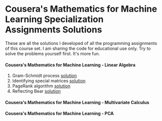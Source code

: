 # Cousera's Mathematics for Machine Learning Specialization Assignments Solutions
These are all the solutions I developed of all the programming assignments of this course set. I am sharing the code for educational use only. Try to solve the problems yourself first. It's more fun.

#### Cousera's Mathematics for Machine Learning - Linear Algebra
1. Gram-Schmidt process [solution](https://github.com/3adel/cousera-mathematics-for-machine-learning-specialization/blob/master/Mathematics%20for%20Machine%20Learning%20-%20Linear%20Algebra/GramSchmidtProcess.ipynb)
2. Identifying special matrices [solution](https://github.com/3adel/cousera-mathematics-for-machine-learning-specialization/blob/master/Mathematics%20for%20Machine%20Learning%20-%20Linear%20Algebra/IdentifyingSpecialMatrices.ipynbb)
3. PageRank algorithm [solution](https://github.com/3adel/cousera-mathematics-for-machine-learning-specialization/blob/master/Mathematics%20for%20Machine%20Learning%20-%20Linear%20Algebra/PageRank.ipynb)
4. Reflecting Bear [solution](https://github.com/3adel/cousera-mathematics-for-machine-learning-specialization/blob/master/Mathematics%20for%20Machine%20Learning%20-%20Linear%20Algebra/ReflectingBear.ipynb)

#### Cousera's Mathematics for Machine Learning - Multivariate Calculus
#### Cousera's Mathematics for Machine Learning - PCA
